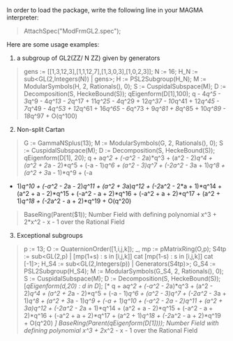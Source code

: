 In order to load the package, write the following line in your MAGMA interpreter:
> AttachSpec("ModFrmGL2.spec");

Here are some usage examples:

1. a subgroup of GL2(ZZ/ N ZZ) given by generators 

> gens := [[1,3,12,3],[1,1,12,7],[1,3,0,3],[1,0,2,3]];
> N := 16;
> H_N := sub<GL(2,Integers(N)) | gens>;
> H := PSL2Subgroup(H_N);
> M := ModularSymbols(H, 2, Rationals(), 0);
> S := CuspidalSubspace(M);
> D := Decomposition(S, HeckeBound(S));
> qEigenform(D[1],100);
q - 4*q^5 - 3*q^9 - 4*q^13 - 2*q^17 + 11*q^25 - 4*q^29 + 
12*q^37 - 10*q^41 + 12*q^45 - 7*q^49 - 4*q^53 + 12*q^61 + 
16*q^65 - 6*q^73 + 9*q^81 + 8*q^85 + 10*q^89 - 18*q^97 + O(q^100)

2. Non-split Cartan
> G := GammaNSplus(13);
> M := ModularSymbols(G, 2, Rationals(), 0);
> S := CuspidalSubspace(M);
> D := Decomposition(S, HeckeBound(S));
> qEigenform(D[1], 20);
q + a*q^2 + (-a^2 - 2*a)*q^3 + (a^2 - 2)*q^4 + 
(a^2 + 2*a - 2)*q^5 + (-a - 1)*q^6 + (a^2 - 3)*q^7 + 
(-2*a^2 - 3*a + 1)*q^8 + (a^2 + 3*a - 1)*q^9 + (-a      
+ 1)*q^10 + (-a^2 - 2*a - 2)*q^11 + (a^2 + 3*a)*q^12 + 
(-2*a^2 - 2*a + 1)*q^14 + (a^2 + a - 2)*q^15 + 
(-a^2 - a + 2)*q^16 + (-a^2 + a + 2)*q^17 + 
(a^2 + 1)*q^18 + (-2*a^2 - a + 2)*q^19 + O(q^20)
> BaseRing(Parent($1));
Number Field with defining polynomial x^3 + 2*x^2 - x - 1 
over the Rational  Field

3. Exceptional subgroups
> p := 13;
> O := QuaternionOrder([1,i,j,k]);
> _, mp := pMatrixRing(O,p);
> S4tp := sub<GL(2,p) | [mp(1+s) : s in [i,j,k]] 
>  cat [mp(1-s) : s in [i,j,k]] cat [-1]>;
> H_S4 := sub<GL(2,Integers(p)) | Generators(S4tp)>;
> G_S4 := PSL2Subgroup(H_S4);
> M := ModularSymbols(G_S4, 2, Rationals(), 0);
> S := CuspidalSubspace(M);
> D := Decomposition(S, HeckeBound(S));
> [*qEigenform(d,20) : d in D*];
[*
q + a*q^2 + (-a^2 - 2*a)*q^3 + (a^2 - 2)*q^4 + 
(a^2 + 2*a - 2)*q^5 + (-a - 1)*q^6 + (a^2 - 3)*q^7 + 
(-2*a^2 - 3*a + 1)*q^8 + (a^2 + 3*a - 1)*q^9 +
(-a + 1)*q^10 + (-a^2 - 2*a - 2)*q^11 + (a^2 + 3*a)*q^12 + 
(-2*a^2 - 2*a + 1)*q^14 + (a^2 + a - 2)*q^15 + 
(-a^2 - a + 2)*q^16 + (-a^2 + a + 2)*q^17 + 
(a^2 + 1)*q^18 + (-2*a^2 - a + 2)*q^19 + O(q^20)
*]
> BaseRing(Parent(qEigenform(D[1])));
Number Field with defining polynomial x^3 + 2*x^2 - x - 1 
over the Rational  Field

